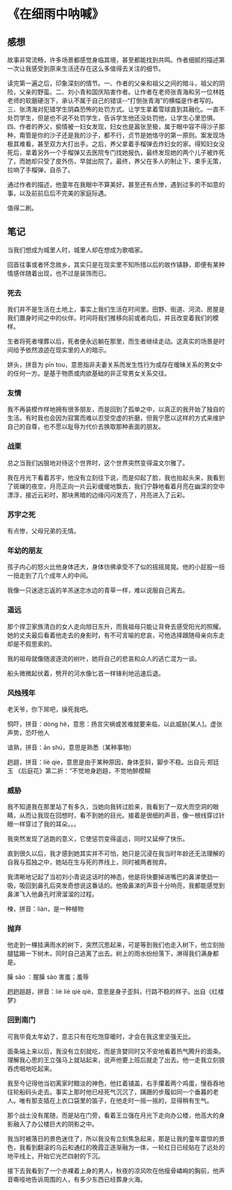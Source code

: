 # 《在细雨中呐喊》

## 感想

故事非常流畅，许多场景都感觉身临其境，甚至都能找到共鸣。作者细腻的描述第一次让我感受到原来生活还存在这么多值得去关注的细节。

读完第一遍之后，印象深刻的情节。一、作者的父亲和祖父之间的暗斗，祖父的阴险，父亲的野蛮。二、刘小青和国庆陷害作者。让作者在老师张青海和另一位林姓老师的软磨硬泡下，承认不属于自己的错误--“打倒张青海”的横幅是作者写的。三、张清海对犯错学生阴森恐怖的处罚方式。让学生拿着雪球直到其融化。一直不处罚学生，但是也不说不处罚学生，告诉学生他还没处罚他，让学生心里恐惧。四、作者的养父，偷情被一妇女发现，妇女也是嚣张至极，属于眼中容不得沙子那种，甭管是你的沙子还是我的沙子，都不行，贞节是她恪守的第一原则。案发现场极其难看，甚至双方大打出手。之后，养父拿着手榴弹去炸妇女的家。得知妇女没死后，拿着另外一个手榴弹又去医院专门找她报仇，最终发现她的两个儿子被炸死了，而她却只受了皮外伤，早就出院了。最终，养父在多人的制止下，束手无策，拉响了手榴弹，自杀了。

通过作者的描述，他童年在我眼中不算美好。甚至还有点惨，遇到过多的不如意的事，以及前前后后不完美的家庭际遇。

值得二刷。

## 笔记

当我们想成为城里人时，城里人却在想成为歌唱家。

回首往事或者怀念故乡，其实只是在现实里不知所措以后的故作镇静，即便有某种情感伴随着出现，也不过是装饰而已。

### 死去

我们并不是生活在土地上，事实上我们生活在时间里。田野、街道、河流、房屋是我们置身时间之中的伙伴。时间将我们推移向前或者向后，并且改变着我们的模样。

生者将死者埋葬以后，死者便永远躺在那里，而生者继续走动。这真实的场景是时间给予依然浪迹在现实里的人的暗示。

姘头，拼音为 pīn tou，意思指非夫妻关系而发生性行为或存在暧昧关系的男女中的任何一方。是基于物质或肉欲基础的非正常男女关系交往。

### 友情

我不再装模作样地拥有很多朋友，而是回到了孤单之中，以真正的我开始了独自的生活。有时我也会因为寂寞而难以忍受空虚的折磨，但我宁愿以这样的方式来维护自己的自尊，也不愿以耻辱为代价去换取那种表面的朋友。

### 战栗

总之当我们凶狠地对待这个世界时，这个世界突然变得温文尔雅了。

我在月光下看着苏宇，他没有立刻往下说，而是仰起了脸，我也抬起头来，我看到了斑斓的夜空，月亮正向一片云彩缓缓地飘去，我们宁静地看着月亮在幽深的空中漂浮，接近云彩时，那块黑暗的边缘闪闪发亮了，月亮进入了云彩。

### 苏宇之死

有点惨，父母兄弟的无情。

### 年幼的朋友

孩子内心的怒火比他身体还大，身体彷佛承受不了似的摇摇晃晃。他的小屁股一扭一扭走到了几个成年人的中间。

我像一只迷途忘返的羊羔迷恋水边的青草一样，难以说服自己离去。

### 遥远

那个捍卫家族清白的女人走向旭日东升，而我祖母只能让背脊去感受阳光的照耀。她的丈夫最后看着他走去的身影时，有不可言喻的悲哀，可他选择跟随母亲向东走却是不假思索的。

我的祖母就像随波逐流的树叶，她将自己的悲哀和众人的逃亡混为一谈。

船头微微起伏着，劈开的河水像匕首一样锋利地迅速后退。

### 风烛残年

老天爷，你下屌吧，操死我吧。

恫吓，拼音：dòng hè，意思：扬言灾祸或苦难就要来临，以此威胁[某人]。虚张声势，恐吓他人

谙熟，拼音：ān shú，意思是熟悉（某种事物）

趔趄，拼音：liè qie，意思是由于某种原因，身体歪斜，脚步不稳。出自元·郑廷玉 《后庭花》第二折：“不觉地身趔趄，不觉地醉模糊

### 威胁

我不知道我在那里站了有多久，当她向我转过脸来，我看到了一双大而空洞的眼睛，从而让我现在回想时，看不到她的目光。接着是很细的声音，像一根线穿过针眼一样穿过了我的耳朵。。。

我突然发现了逃跑的意义，它使惩罚变得遥远，同时又延伸了快乐。

直到很久以后，我才感到她其实并不可怕，她只是沉浸在我当时年龄还无法理解的自我与孤独之中，她站在生与死的界线上，同时被两者抛弃。

我清晰地记起了当初刘小青说这话时的神态，他是将快要掉进嘴巴的鼻涕使劲一吸，吸回到鼻孔后突发奇想说这番话的。他吸鼻涕的声音十分响亮，我都能感觉到鼻涕飞入他鼻孔时滑溜溜的过程。

楝，拼音：liàn，是一种植物

### 抛弃

他走到一棵挂满雨水的树下，突然沉思起来，可是等到我们也走入树下，他立刻抬腿猛踢一下树木，同时自己逃离了出去。树上的雨水纷纷落下，淋得我们满身都是。

臊 sāo ：腥臊 sào 害羞；羞辱

趔趔趄趄，拼音：liè liè qiè qiè，意思是身子歪斜，行路不稳的样子。出自《红楼梦》

### 回到南门

可我毕竟太年幼了，意志只有在吃饱穿暖时，才会在我这里坚强无比。

面条端上来以后，我没有立刻就吃，而是贪婪同时又不安地看着热气腾升的面条。理解我心思的王立强马上就站起来，说声他要上班后就走了出去。他一走我立刻狼吞虎咽地吃起来。

我至今记得他当初离家时黯淡的神色，他扛着铺盖，右手攥着两个鸡蛋，慢吞吞地往轮船码头走去。事实上那时他已经死气沉沉了，蹒跚的步履如同一个垂暮的老人。唯有那支插在上衣口袋里的笛子，在他走时一摇一摇的，显得稍有生气。

那个战士没有尾随，而是站在门旁，看着王立强在月光下走向办公楼，他高大的身影融入了办公楼巨大的阴影之中。

我当时被落日的景色迷住了，所以我没有立刻焦急起来，那是让我的童年震惊的景色，我看到翻滚的乌云和通红的晚霞正逐渐融为一体，一轮红日已经贴在了远处的地平线上，开始它光芒四射的下沉。

接下去我看到了一个赤裸着上身的男人，秋夜的凉风吹在他瘦骨嶙峋的胸前，他声音嘶哑地告诉周围的人，有多少东西已经葬身火海。
